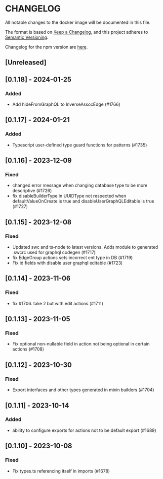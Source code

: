 # CHANGELOG

All notable changes to the docker image will be documented in this file.

The format is based on [Keep a Changelog](https://keepachangelog.com/en/1.0.0/),
and this project adheres to [Semantic Versioning](https://semver.org/spec/v2.0.0.html).

Changelog for the npm version are [here](/CHANGELOG.md).

## [Unreleased]

## [0.1.18] - 2024-01-25

### Added

- Add hideFromGraphQL to InverseAssocEdge (#1766)

## [0.1.17] - 2024-01-21

### Added

- Typescript user-defined type guard functions for patterns (#1735)

## [0.1.16] - 2023-12-09

### Fixed

- changed error message when changing database type to be more descriptive (#1726)
- fix disableBuilderType in UUIDType not respected when defaultValueOnCreate is true and disableUserGraphQLEditable is true (#1727)

## [0.1.15] - 2023-12-08

### Fixed

- Updated swc and ts-node to latest versions. Adds module to generated .swcrc used for graphql codegen (#1717)
- fix EdgeGroup actions sets incorrect ent type in DB (#1719)
- Fix id fields with disable user graphql editable (#1723)

## [0.1.14] - 2023-11-06

### Fixed

- fix #1706. take 2 but with edit actions (#1711)

## [0.1.13] - 2023-11-05

### Fixed

- Fix optional non-nullable field in action not being optional in certain actions (#1708)

## [0.1.12] - 2023-10-30

### Fixed

- Export interfaces and other types generated in mixin builders (#1704)

## [0.1.11] - 2023-10-14

### Added

- ability to configure exports for actions not to be default export (#1689)

## [0.1.10] - 2023-10-08

### Fixed

- Fix types.ts referencing itself in imports (#1678)
